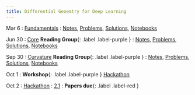 ```yaml
---
title: Differential Geoemtry for Deep Learning
---
```


Mar 6
: [Fundamentals](#)
  : [Notes](#), [Problems](#), [Solutions](#), [Notebooks](#)

Jun 30
: [Core](#) **Reading Group**{: .label .label-purple }
  : [Notes](#), [Problems](#), [Solutions](#), [Notebooks](#)

Sep 30
: [Curvature](#) **Reading Group**{: .label .label-purple }
  : [Notes](#), [Problems](#), [Solutions](#), [Notebooks](#)

Oct 1
: **Workshop**{: .label .label-purple } [Hackathon](#)

Oct 2
: [Hackathon](#)
  : [2.1](#)
: **Papers due**{: .label .label-red }
